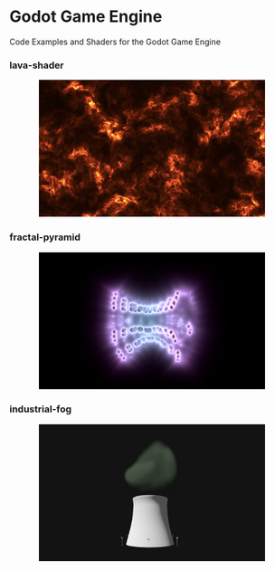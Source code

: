 # Godot Game Engine
Code Examples and Shaders for the Godot Game Engine

### lava-shader
<p align="center">
<img src="https://github.com/a-python-script/godot/blob/main/lava-shader/preview/lava-shader.png"  width="400" height="242">
</p>

### fractal-pyramid
<p align="center">
<img src="https://github.com/a-python-script/godot/blob/main/fractal-pyramid/preview/shot0.png"  width="400" height="242">
</p>

### industrial-fog
<p align="center">
<img src="https://github.com/a-python-script/godot/blob/main/industrial-fog/preview/industrial-fog-preview.png"  width="400" height="242">
</p>
